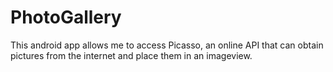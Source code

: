 # PhotoGallery
This android app allows me to access Picasso, an online API that can obtain pictures from the internet and place them in an imageview.
